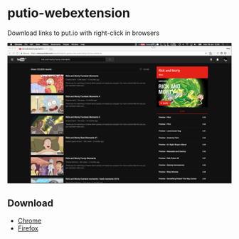 # putio-webextension
Download links to put.io with right-click in browsers

<img src="./screenshots/usage.gif" />

## Download
* [Chrome](https://chrome.google.com/webstore/detail/putio/gmlaklldebhgnhfoppklejnjcmndcehf)
* [Firefox](https://addons.mozilla.org/en-US/firefox/addon/put-io/)

